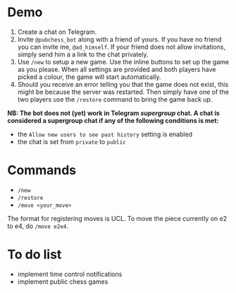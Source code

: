 # Demo
1. Create a chat on Telegram.
2. Invite `@pubchess_bot` along with a friend of yours. If you have no friend you can invite me, `@ad_himself`. If your friend does not allow invitations, simply send him a a link to the chat privately.
3. Use `/new` to setup a new game. Use the inline buttons to set up the game as you please. When all settings are provided and both players have picked a colour, the game will start automatically.
4. Should you receive an error telling you that the game does not exist, this might be because the server was restarted. Then simply have one of the two players use the `/restore` command to bring the game back up. 

__NB: The bot does not (yet) work in Telegram _supergroup_ chat. A chat is considered a supergroup chat if any of the following conditions is met:__

* the `Allow new users to see past history` setting is enabled
* the chat is set from `private` to `public`

# Commands
* `/new`
* `/restore`
* `/move <your_move>`

The format for registering moves is UCL. To move the piece currently on e2 to e4, do `/move e2e4`.

# To do list
* implement time control notifications
* implement public chess games

